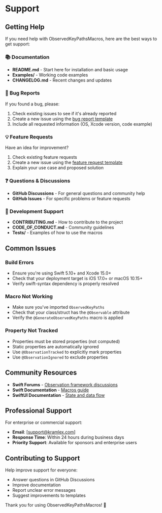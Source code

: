 # Support

## Getting Help

If you need help with ObservedKeyPathsMacros, here are the best ways to get support:

### 📚 Documentation
- **README.md** - Start here for installation and basic usage
- **Examples/** - Working code examples
- **CHANGELOG.md** - Recent changes and updates

### 🐛 Bug Reports
If you found a bug, please:
1. Check existing issues to see if it's already reported
2. Create a new issue using the [bug report template](.github/ISSUE_TEMPLATE/bug_report.md)
3. Include all requested information (OS, Xcode version, code example)

### 💡 Feature Requests
Have an idea for improvement?
1. Check existing feature requests
2. Create a new issue using the [feature request template](.github/ISSUE_TEMPLATE/feature_request.md)
3. Explain your use case and proposed solution

### ❓ Questions & Discussions
- **GitHub Discussions** - For general questions and community help
- **GitHub Issues** - For specific problems or feature requests

### 🔧 Development Support
- **CONTRIBUTING.md** - How to contribute to the project
- **CODE_OF_CONDUCT.md** - Community guidelines
- **Tests/** - Examples of how to use the macros

## Common Issues

### Build Errors
- Ensure you're using Swift 5.10+ and Xcode 15.0+
- Check that your deployment target is iOS 17.0+ or macOS 10.15+
- Verify swift-syntax dependency is properly resolved

### Macro Not Working
- Make sure you've imported `ObservedKeyPaths`
- Check that your class/struct has the `@Observable` attribute
- Verify the `@GenerateObservedKeyPaths` macro is applied

### Property Not Tracked
- Properties must be stored properties (not computed)
- Static properties are automatically ignored
- Use `@ObservationTracked` to explicitly mark properties
- Use `@ObservationIgnored` to exclude properties

## Community Resources

- **Swift Forums** - [Observation framework discussions](https://forums.swift.org/c/evolution/observation)
- **Swift Documentation** - [Macros guide](https://docs.swift.org/swift-book/documentation/the-swift-programming-language/macros/)
- **SwiftUI Documentation** - [State and data flow](https://developer.apple.com/documentation/swiftui/state-and-data-flow)

## Professional Support

For enterprise or commercial support:
- **Email**: [support@kramlex.com]
- **Response Time**: Within 24 hours during business days
- **Priority Support**: Available for sponsors and enterprise users

## Contributing to Support

Help improve support for everyone:
- Answer questions in GitHub Discussions
- Improve documentation
- Report unclear error messages
- Suggest improvements to templates

Thank you for using ObservedKeyPathsMacros! 🚀
